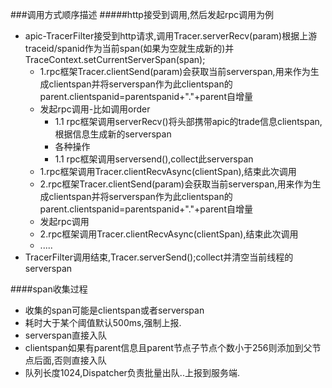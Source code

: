 ###调用方式顺序描述
#####http接受到调用,然后发起rpc调用为例
- apic-TracerFilter接受到http请求,调用Tracer.serverRecv(param)根据上游traceid/spanid作为当前span(如果为空就生成新的)并TraceContext.setCurrentServerSpan(span);
    - 1.rpc框架Tracer.clientSend(param)会获取当前serverspan,用来作为生成clientspan并将serverspan作为此clientspan的parent.clientspanid=parentspanid+"."+parent自增量
    - 发起rpc调用-比如调用order
        - 1.1 rpc框架调用serverRecv()将头部携带apic的trade信息clientspan,根据信息生成新的serverspan
        - 各种操作
        - 1.1 rpc框架调用serversend(),collect此serverspan
    - 1.rpc框架调用Tracer.clientRecvAsync(clientSpan),结束此次调用
    - 2.rpc框架Tracer.clientSend(param)会获取当前serverspan,用来作为生成clientspan并将serverspan作为此clientspan的parent.clientspanid=parentspanid+"."+parent自增量
    - 发起rpc调用
    - 2.rpc框架调用Tracer.clientRecvAsync(clientSpan),结束此次调用
    - .....
- TracerFilter调用结束,Tracer.serverSend();collect并清空当前线程的serverspan

####span收集过程
- 收集的span可能是clientspan或者serverspan
- 耗时大于某个阈值默认500ms,强制上报.
- serverspan直接入队
- clientspan如果有parent信息且parent节点子节点个数小于256则添加到父节点后面,否则直接入队
- 队列长度1024,Dispatcher负责批量出队..上报到服务端.